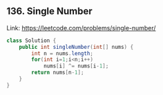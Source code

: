 ## 136. Single Number
Link: https://leetcode.com/problems/single-number/

```java
class Solution {
    public int singleNumber(int[] nums) {
        int n = nums.length;
        for(int i=1;i<n;i++)
            nums[i] ^= nums[i-1];
        return nums[n-1];
    }
}

```